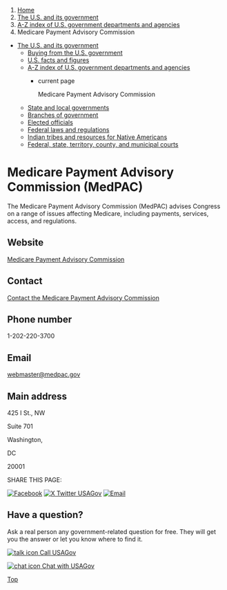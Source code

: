 1. [Home](/)
2. [The U.S. and its government](/about-the-us)
3. [A-Z index of U.S. government departments and agencies](/agency-index)
4. Medicare Payment Advisory Commission

* [The U.S. and its government](/about-the-us)
  + [Buying from the U.S. government](/buy-from-government)
  + [U.S. facts and figures](/facts-figures)
  + [A-Z index of U.S. government departments and agencies](/agency-index)
    - current page

      Medicare Payment Advisory Commission
  + [State and local governments](/state-local-governments)
  + [Branches of government](/branches-of-government)
  + [Elected officials](/elected-officials)
  + [Federal laws and regulations](/laws-and-regulations)
  + [Indian tribes and resources for Native Americans](/tribes)
  + [Federal, state, territory, county, and municipal courts](/courts)

Medicare Payment Advisory Commission
(MedPAC)
=============================================

The Medicare Payment Advisory Commission (MedPAC) advises Congress on a range of issues affecting Medicare, including payments, services, access, and regulations.

Website
-------

[Medicare Payment Advisory Commission](http://www.medpac.gov/)

Contact
-------

[Contact the Medicare Payment Advisory Commission](https://www.medpac.gov/what-we-do/contact/)

Phone number
------------

1-202-220-3700

Email
-----

[webmaster@medpac.gov](mailto:webmaster@medpac.gov)

Main address
------------

425 I St., NW
  

Suite 701
  

Washington,

DC

20001

SHARE THIS PAGE:

[![Facebook](/themes/custom/usagov/images/social-media-icons/Facebook_Icon.svg)](https://www.facebook.com/sharer/sharer.php?u=https://www.usa.gov/agencies/medicare-payment-advisory-commission&v=3)
[![X Twitter USAGov](/themes/custom/usagov/images/social-media-icons/X_Twitter_Icon.svg?version=2)](https://twitter.com/intent/tweet?source=webclient&text=https://www.usa.gov/agencies/medicare-payment-advisory-commission)
[![Email](/themes/custom/usagov/images/social-media-icons/Email_Icon.svg?version=2)](mailto:?subject=https://www.usa.gov/agencies/medicare-payment-advisory-commission)

Have a question?
----------------

Ask a real person any government-related question for free. They will get you the answer or let you know where to find it.

[![talk icon](/themes/custom/usagov/images/ICONS_talk.png)
Call USAGov](/phone)

[![chat icon](/themes/custom/usagov/images/ICONS_chat.png)
Chat with USAGov](/chat)

[Top](#main-content)